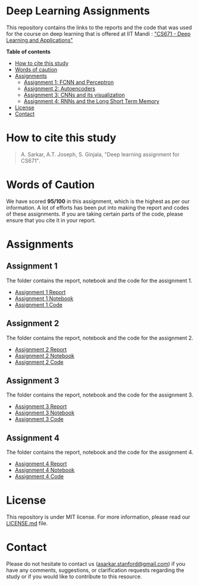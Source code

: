# Deep Learning Assignments


This repository contains the links to the reports and the code that was used for the course on deep learning that is offered at IIT Mandi : ["CS671 - Deep Learning and Applications"](https://www.iitmandi.ac.in/academics/senate_courses/CS671.pdf)

**Table of contents**

* [How to cite this study](#how-to-cite-this-study)
* [Words of caution](#wordsofcaution)
* [Assignments](#assignments)
  * [Assignment 1: FCNN and Perceptron](#assignment1)
  * [Assignment 2: Autoencoders](#assignment2)
  * [Assignment 3: CNNs and its visualization](#assignment3)
  * [Assignment 4: RNNs and the Long Short Term Memory](#assignment4)
* [License](#license)
* [Contact](#contact)


# How to cite this study

> A. Sarkar, A.T. Joseph, S. Ginjala, "Deep learning assignment for CS671".

# Words of Caution

We have scored **95/100** in this assignment, which is the highest as per our information. A lot of efforts has been put into making the report and codes of these assignments. If you are taking certain parts of the code, please ensure that you cite it in your report.


# Assignments

## Assignment 1

The folder contains the report, notebook and the code for the assignment 1. 

* [Assignment 1 Report](https://github.com/aditya-sarkar441/Deep-Learning-CS671)
* [Assignment 1 Notebook](https://github.com/aditya-sarkar441/Deep-Learning-CS671)
* [Assignment 1 Code](https://github.com/aditya-sarkar441/Deep-Learning-CS671)


## Assignment 2

The folder contains the report, notebook and the code for the assignment 2.

* [Assignment 2 Report](https://github.com/aditya-sarkar441/Deep-Learning-CS671)
* [Assignment 2 Notebook](https://github.com/aditya-sarkar441/Deep-Learning-CS671)
* [Assignment 2 Code](https://github.com/aditya-sarkar441/Deep-Learning-CS671)

## Assignment 3

The folder contains the report, notebook and the code for the assignment 3.

* [Assignment 3 Report](https://github.com/aditya-sarkar441/Deep-Learning-CS671)
* [Assignment 3 Notebook](https://github.com/aditya-sarkar441/Deep-Learning-CS671)
* [Assignment 3 Code](https://github.com/aditya-sarkar441/Deep-Learning-CS671)

## Assignment 4

The folder contains the report, notebook and the code for the assignment 4.

* [Assignment 4 Report](https://github.com/aditya-sarkar441/Deep-Learning-CS671)
* [Assignment 4 Notebook](https://github.com/aditya-sarkar441/Deep-Learning-CS671)
* [Assignment 4 Code](https://github.com/aditya-sarkar441/Deep-Learning-CS671)

# License

This repository is under MIT license. For more information, please read our [LICENSE.md](LICENSE) file.


# Contact

Please do not hesitate to contact us (asarkar.stanford@gmail.com) if you have any comments, suggestions, or clarification requests regarding the study or if you would like to contribute to this resource.
